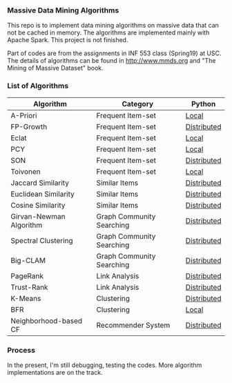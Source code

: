 ### Massive Data Mining Algorithms

This repo is to implement data mining algorithms on massive data that can not be cached in memory. The algorithms are implemented mainly with Apache Spark. This project is not finished.

 Part of codes are from the assignments in INF 553 class (Spring19) at USC. The details of algorithms can be found in http://www.mmds.org and "The Mining of Massive Dataset" book.

### List of Algorithms

| Algorithm | Category| Python
| ---- | ---- |---- |
A-Priori | Frequent Item-set | [Local](python/datming/freq_itemset/apriori.py)
FP-Growth | Frequent Item-set | [Distributed](python/datming/freq_itemset/fpgrowth.py)
Eclat | Frequent Item-set | [Local](python/datming/freq_itemset/eclat.py)
PCY | Frequent Item-set | [Local](python/datming/freq_itemset/pcy.py)
SON | Frequent Item-set | [Distributed](python/datming/freq_itemset/son.py)
Toivonen | Frequent Item-set | [Local](python/datming/freq_itemset/toivonen.py)
Jaccard Similarity | Similar Items | [Distributed](python/datming/similarity/jaccard.py)
Euclidean Similarity | Similar Items | [Distributed](python/datming/similarity/lsh_euclidean.py)
Cosine Similarity | Similar Items | [Distributed](python/datming/similarity/lsh_cosine.py)
Girvan-Newman Algorithm | Graph Community Searching | [Distributed](python/datming/graph/community/girvan_newman.py)
Spectral Clustering | Graph Community Searching | [Distributed](python/datming/graph/community/spectral_clustering.pu)
Big-CLAM | Graph Community Searching | [Distributed](python/datming/graph/community/big_clam.py)
PageRank | Link Analysis | [Distributed](python/datming/graph/link_analysis/page_rank.py)
Trust-Rank | Link Analysis | [Distributed](python/datming/graph/link_analysis/trust_rank.py)
K-Means | Clustering | [Distributed](python/datming/clustering/k_means.py)
BFR | Clustering | [Local](python/datming/clustering/bfr.py)
Neighborhood-based CF | Recommender System | [Distributed](python/datming/recommender/neighbohood_based_cf.py)

### Process
In the present, I'm still debugging, testing the codes. More algorithm implementations are on the track.
